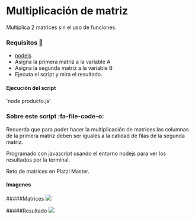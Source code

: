 # Multiplicación de matriz
Multiplica 2 matrices sin el uso de funciones.

### Requisitos 🔧
- [nodejs](https://nodejs.org/es/)
- Asigna la primera matriz a la variable A
- Asigna la segunda matriz a la variable B
- Ejecuta el script y mira el resultado.

#### Ejecución del script
'node producto.js'

### Sobre este script :fa-file-code-o:
Recuerda que para poder hacer la multiplicación de matrices las columnas de la primera matriz deben ser iguales a la catidad de filas de la segunda matriz.

Programado con javascript usando el entorno nodejs para ver los resultados por la terminal.

Reto de matrices en Platzi Master.

#### Imagenes
#####Matrices
![](https://raw.githubusercontent.com/jromeroc/ProductoMatriz/src/matriz.png)

#####Resultado
![](https://raw.githubusercontent.com/jromeroc/ProductoMatriz/src/result.png)
